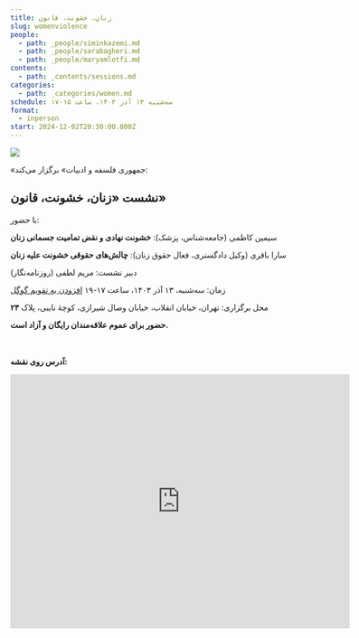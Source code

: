 ```yaml
---
title: زنان، خشونت، قانون
slug: womenviolence
people:
  - path: _people/siminkazemi.md
  - path: _people/sarabagheri.md
  - path: _people/maryamlotfi.md
contents:
  - path: _contents/sessions.md
categories:
  - path: _categories/women.md
schedule: سه‌شنبه ۱۳ آذر ۱۴۰۳، ساعت ۱۵-۱۷
format:
  - inperson
start: 2024-12-02T20:30:00.000Z
---
```




![](https://assets.tina.io/b6b0cb5c-4b1b-43f4-9bea-8d6867c09320/%D8%B1%D9%88%DB%8C%D8%AF%D8%A7%D8%AF%D9%87%D8%A7/5.jpg)

«جمهوری فلسفه و ادبیات» برگزار می‌کند:

## نشست «زنان، خشونت، قانون»

با حضور:

سیمین کاظمی (جامعه‌شناس، پزشک): **خشونت نهادی و نقض تمامیت جسمانی زنان**

سارا باقری (وکیل دادگستری، فعال حقوق زنان): **چالش‌های حقوقی خشونت علیه زنان**

دبیر نشست: مریم لطفی (روزنامه‌نگار)

زمان: سه‌شنبه، ۱۳ آذر ۱۴۰۳، ساعت ۱۷-۱۹ <a href="https://calendar.google.com/calendar/render?action=TEMPLATE&dates=20241203T133000Z%2F20241203T153000Z&details=&location=Tehran&text=زنان، خشونت، قانون">افزودن به تقویم گوگل</a>

محل برگزاری: تهران، خیابان انقلاب، خیابان وصال شیرازی، کوچهٔ نایبی، پلاک **۲۳**

**حضور برای عموم علاقه‌مندان رایگان و آزاد است.**

<br><br>
**آدرس روی نقشه:**

<iframe src="https://www.google.com/maps/embed?pb=!1m17!1m12!1m3!1d3239.9701159679107!2d51.400496999999994!3d35.702352999999995!2m3!1f0!2f0!3f0!3m2!1i1024!2i768!4f13.1!3m2!1m1!2zMzXCsDQyJzA4LjUiTiA1McKwMjQnMDEuOCJF!5e0!3m2!1sen!2s!4v1727792460938!5m2!1sen!2s" width="600" height="450" style="border:0;" allowfullscreen="" loading="lazy" referrerpolicy="no-referrer-when-downgrade"></iframe>
